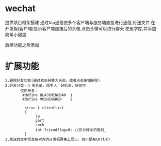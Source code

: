 ﻿# wechat
提供项目框架搭建
通过tcp通信使多个客户端与服务端直接进行通信,传送文件
在开发板(客户端)显示客户端连接后的头像,点击头像可以进行聊天
使用字库,并添加简单小键盘

后续功能之后添加


扩展功能
==============
    1.删除好友功能(通过双击屏幕大头贴，或者点击按钮删除)
    2.好友分类--》黑名单，陌生人，好机友，好同学
           仅供参考：
            #define BLACKMINGDAN  1
            #define MOSHENGREN    2
            
             struc t clientlist
             {
                  ip
                  port
                  sock
                  int friendflag=0; //区分好友的类别_
             } 
    3.发送的文字信息在对方的开发板屏幕上显示，而不是在CRT打印